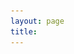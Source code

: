 ```yaml
---
layout: page
title: 
---
```


<script>
  document.title = "Home | H.W.";
</script>

<link rel="stylesheet" href="/assets/css/home.css">
<script src="/assets/js/home.js" defer></script>

<div class="image-left container" style="margin: auto;">
   <script>
        const videoSources = [
            { src: "/assets/vid/home1.mp4", class: "homevideo1" },
            { src: "/assets/vid/home2.mp4", class: "homevideo2" },
            { src: "/assets/vid/home3.mp4", class: "homevideo3" }
        ];

        // Generate a random index between 0 and the length of the array minus 1
        const randomIndex = Math.floor(Math.random() * videoSources.length);
        console.log(randomIndex+1);

        // Select a random video source from the array
        const source = videoSources[randomIndex];

        // Create a new video element
        const videoElement = document.createElement('video');
        videoElement.setAttribute('id', 'videoElement');
        videoElement.setAttribute('class', source.class);
        videoElement.setAttribute('style', 'opacity: 0;');
        videoElement.setAttribute('muted', '');
        videoElement.setAttribute('autoplay', '');
        videoElement.setAttribute('loop', '');
        videoElement.setAttribute('playsinline', '');

        // Create a new source element and set its attributes
        const sourceElement = document.createElement('source');
        sourceElement.setAttribute('src', source.src);
        sourceElement.setAttribute('type', 'video/mp4');

        // Append the source element to the video element
        videoElement.appendChild(sourceElement);

        // Append the video element to the container
        document.getElementById('videoContainer').appendChild(videoElement);
    </script>
   <img id="imageElement" src="/assets/img/home1.jpg" alt="Travel" class="fallback-image" style="display: none;">
   <div class="video-overlay" id="videoOverlay"></div>
   <div class="welcome-text">
      <h1 id="welcomeTitle" style="color: transparent;">WELC<span id="compassContainer"><i class="far fa-compass" id="compassIcon"></i></span>ME</h1>
      <h2 id="welcomeSubtitle">Hello! I'm Han-yu (Henry), a junior at HKU, majoring in AI. I love to explore new places and code apps. I'm excited to have you here and ready to share my journey with you!</h2>
   </div>
</div>

<br>

<h3 id="welcomeQuote" style="color: transparent;">Life is an endless adventure<br>into the unknown</h3>

<script>
   const videoSources = [
    { src: "/assets/vid/home1.mp4", class: "homevideo1" },
    { src: "/assets/vid/home2.mp4", class: "homevideo2" },
    { src: "/assets/vid/home3.mp4", class: "homevideo3" }
   ];
    videoSources.forEach(videoData => {
        const video = document.createElement('video');
        video.src = videoData.src;
        video.preload = 'auto';
        video.autoplay = true;
        video.loop = true;
        video.muted = true;
        video.style.display = 'none'; // Hide the video element
        document.body.appendChild(video);
    });
</script>